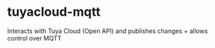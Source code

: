 # tuyacloud-mqtt
Interacts with Tuya Cloud (Open API) and publishes changes + allows control over MQTT
